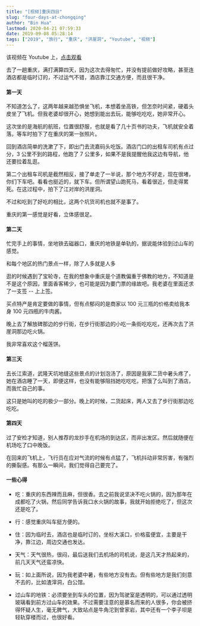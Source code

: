```yaml
---
title: "[视频]重庆四日"
slug: "four-days-at-chongqing"
author: "Bin Hua"
lastmod: 2020-04-21 07:59:33
date: 2019-09-08 05:28:14
tags: ["2019", "旅行", "重庆", "洪崖洞", "Youtube", "视频"]
---
```


该视频在 Youtube 上，[点击观看](https://www.youtube.com/watch?v=P0EZlFCEccI)

去了一趟重庆，满打满算四天，因为这次去得匆忙，并没有提前做好攻略，甚至连酒店都是临时订的，不过运气不错，酒店靠江交通方便，而且很干净。

#### 第一天

不知道怎么了，这两年越来越恐惧坐飞机，本想着坐高铁，但怎奈时间紧，硬着头皮坐了飞机。但我老婆却很开心，她想到能出去玩，能够吃吃吃，她非常开心。

这次坐的是海航的航班，位置很舒服，也就是看了几十页书的功夫，飞机就安全着落。等车时拍下了在重庆的第一张照片。

回到酒店简单的洗漱了下，即出门去流嘉码头吃饭。酒店门口的出租车司机有点过分，3 公里不到的路程，他跑了 7 公里多，如果不是我提醒他我这边有导航，他还要拉着乱逛。

第二个出租车司机是截然相反，接了单走了一半说，那个地方不好走，现在很堵，你们下车吧。看看也挺近的，就下车。但所谓望山跑死马，看着很近，但走得累死。在这过程中，拍下了江对岸的洪崖洞。

不过和吃到了好吃的相比，这两个坑货司机也就不是事了。

重庆的第一感觉是好看，立体感很足。

#### 第二天

忙完手上的事情，坐地铁去磁器口，重庆的地铁是单轨的，据说能体验到过山车的感觉。

和每个地区的热门景点一样，除了人多就是人多

逛的时候遇到了宝轮寺，在我的想象中重庆是个道教偏重于佛教的地方，不知道是不是这个原因，里面香客稀少，也可能是因为要门票的缘故吧。我老婆在里面还求了一支签 -- 上上签。

买点特产是肯定要做的事情，但有点郁闷的是商家以 100 元三瓶的价格卖给我本身 100 元四瓶的牛肉酱。

晚上去了解放碑那边的步行街，在步行街那边的小吃一条街吃吃吃，还再次去了洪崖洞那边吃火锅。

我非常喜欢这个榴莲饼。

#### 第三天

去长江索道，武隆天坑地缝这些景点的计划泡汤了，原因是我家二货中暑头疼了，她在酒店睡了一天，即便这样，也没有能够阻挡她吃吃吃，把饿了么叫到了酒店，而我忙自己的事。

这只是她叫的吃的极少一部分。晚上的时候，二货起床，两人又去了步行街那边吃吃吃。

#### 第四天

过了安检才知道，别人推荐的龙抄手在机场的到达区，而非出发区。然后就随便在机场吃了口中晚饭。

在回来的飞机上，飞行员在应对气流的时候有点猛了，飞机抖动非常厉害，有强烈的撕裂感。有那么一瞬间，我们觉得自己要完了。

#### 一些心得

- 吃：重庆的东西辣而且麻，但很香。去之前我说坚决不吃火锅的，因为那年在成都吃了火锅，然后同学告诉我口水火锅的故事，我就开始拒绝吃了，但这次还是吃了。

- 行：感觉重庆叫车挺方便的。

- 住：因为临时去，酒店也是临时订的，坐标大溪口，价格蛮便宜，主要是干净，靠江边，周边交通也发达。

- 天气：天气很热，很闷，最后送我们去机场的司机说，是这几天才热起来的，前几天天气还蛮凉快。

- 玩：如上面所说，因为我老婆中暑，有些地方没有去。但有些地方是我们刻意不去的，比如渣滓洞，白公馆。

- 过山车的地铁：必须要坐到车头的位置，因为驾驶室是透明的，可以通过透明玻璃看到前方过山车的效果。不过需要注意的是慕名而来的人很多，你会被挤得怀疑人生，毫无脾气，大致站点是牛角沱到曾家岩，其中还有一个李子坝是轻轨穿楼而过，也很好看。
